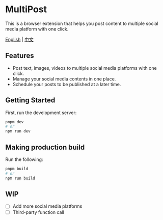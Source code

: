 # MultiPost
This is a browser extension that helps you post content to multiple social media platform with one click.

[English](README.md) | [中文](docs/README-zh.md)

## Features
- Post text, images, videos to multiple social media platforms with one click.
- Manage your social media contents in one place.
- Schedule your posts to be published at a later time.

## Getting Started

First, run the development server:

```bash
pnpm dev
# or
npm run dev
```
## Making production build

Run the following:

```bash
pnpm build
# or
npm run build
```

## WIP
- [ ] Add more social media platforms
- [ ] Third-party function call